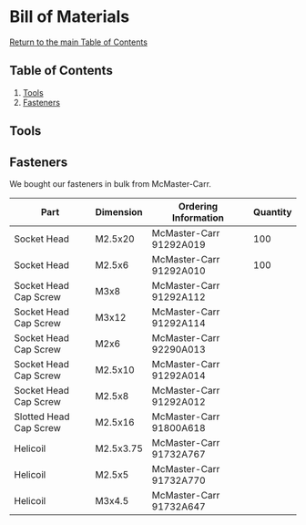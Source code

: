 # Bill of Materials
[Return to the main Table of Contents](https://github.com/EmiliaPsacharopoulos/Formatting#table-of-contents)

## Table of Contents
1. [Tools](https://github.com/EmiliaPsacharopoulos/Quadruped-8dof-Robot/blob/main/Bill%20of%20Materials/README.md#tools)
2. [Fasteners](https://github.com/EmiliaPsacharopoulos/Quadruped-8dof-Robot/blob/main/Bill%20of%20Materials/README.md#fasteners)

## Tools

## Fasteners
We bought our fasteners in bulk from McMaster-Carr.

| Part | Dimension | Ordering Information | Quantity |
| --- | --- | --- | --- |
| Socket Head | M2.5x20 | McMaster-Carr 91292A019 | 100 |
| Socket Head | M2.5x6 | McMaster-Carr 91292A010 | 100 |
| Socket Head Cap Screw | M3x8  |  McMaster-Carr 91292A112 |
| Socket Head Cap Screw | M3x12 | McMaster-Carr 91292A114 |
| Socket Head Cap Screw | M2x6 | McMaster-Carr 92290A013 |
| Socket Head Cap Screw | M2.5x10 | McMaster-Carr 91292A014 |
| Socket Head Cap Screw | M2.5x8 | McMaster-Carr 91292A012 |
| Slotted Head Cap Screw | M2.5x16 | McMaster-Carr 91800A618 |
| Helicoil | M2.5x3.75 | McMaster-Carr 91732A767 |
| Helicoil | M2.5x5 | McMaster-Carr 91732A770 |
| Helicoil | M3x4.5 | McMaster-Carr 91732A647 |
